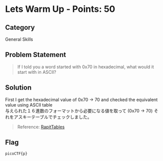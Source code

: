 # Lets Warm Up - Points: 50
## Category
General Skills
## Problem Statement
> If I told you a word started with 0x70 in hexadecimal, what would it start with in ASCII?
## Solution 
First I get the hexadecimal value of 0x70 -> 70 and checked the equivalent value using ASCII table </br>
与えられた１６進数のフォーマットから必要になる値を取って (0x70 -> 70) それをアスキーテーブルでチェックしました。</br>

> Reference: [RapitTables](https://www.rapidtables.com/code/text/ascii-table.html) </br>
## Flag
`picoCTF{p}`
